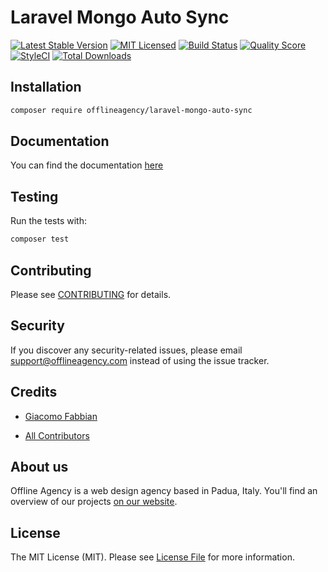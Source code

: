 # Laravel Mongo Auto Sync
[![Latest Stable Version](https://poser.pugx.org/offline-agency/laravel-mongo-auto-sync/v/stable)](https://packagist.org/packages/offline-agency/laravel-mongo-auto-sync)
[![MIT Licensed](https://img.shields.io/badge/license-MIT-brightgreen.svg?style=flat-square)](LICENSE.md)
[![Build Status](https://travis-ci.com/offline-agency/laravel-mongo-auto-sync.svg?branch=master)](https://travis-ci.org/offline-agency/laravel-mongo-auto-sync)
[![Quality Score](https://img.shields.io/scrutinizer/g/offline-agency/laravel-mongo-auto-sync.svg?style=flat-square)](https://scrutinizer-ci.com/g/offline-agency/laravel-mongo-auto-sync)
[![StyleCI](https://github.styleci.io/repos/167277388/shield)](https://styleci.io/repos/167277388)
[![Total Downloads](https://img.shields.io/packagist/dt/offline-agency/laravel-mongo-auto-sync.svg?style=flat-square)](https://packagist.org/packages/offline-agency/laravel-mongo-auto-sync)

## Installation

```bash
composer require offlineagency/laravel-mongo-auto-sync
```

## Documentation
You can find the documentation [here](https://docs.offlineagency.com/laravel-mongo-auto-sync/)

## Testing
Run the tests with:
``` bash
composer test
```

## Contributing
Please see [CONTRIBUTING](CONTRIBUTING.md) for details.

## Security
If you discover any security-related issues, please email support@offlineagency.com instead of using the issue tracker.

## Credits
- [Giacomo Fabbian](https://github.com/Giacomo92)

- [All Contributors](https://github.com/offline-agency/laravel-mongodb-blog/graphs/contributors)

## About us
Offline Agency is a web design agency based in Padua, Italy. You'll find an overview of our projects [on our website](https://offlineagency.it/#home).


## License
The MIT License (MIT). Please see [License File](LICENSE.md) for more information.
